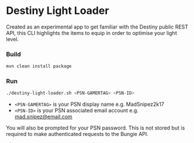 # Destiny Light Loader

Created as an experimental app to get familiar with the Destiny public REST API, this CLI highlights the items to equip in order to optimise your light level.

### Build
```sh
mvn clean install package
```

### Run

```sh
./destiny-light-loader.sh <PSN-GAMERTAG> <PSN-ID>
```

* `<PSN-GAMERTAG>` is your PSN display name e.g. MadSnipez2k17
* `<PSN-ID>` is your PSN associated email account e.g. mad.snipez@email.com

You will also be prompted for your PSN password. This is not stored but is required to make authenticated requests to the Bungie API.